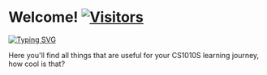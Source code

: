 # Welcome! <a href="https://github.com/cs1010s"><img src="https://visitor-badge.laobi.icu/badge?page_id=cs1010s" alt="Visitors"></a>

[![Typing SVG](https://readme-typing-svg.herokuapp.com?color=%2308C7C5&vCenter=true&multiline=true&lines=Python+is+fun%2C+how+cool+is+that%3F)](https://git.io/typing-svg)

Here you'll find all things that are useful for your CS1010S learning journey, how cool is that?

